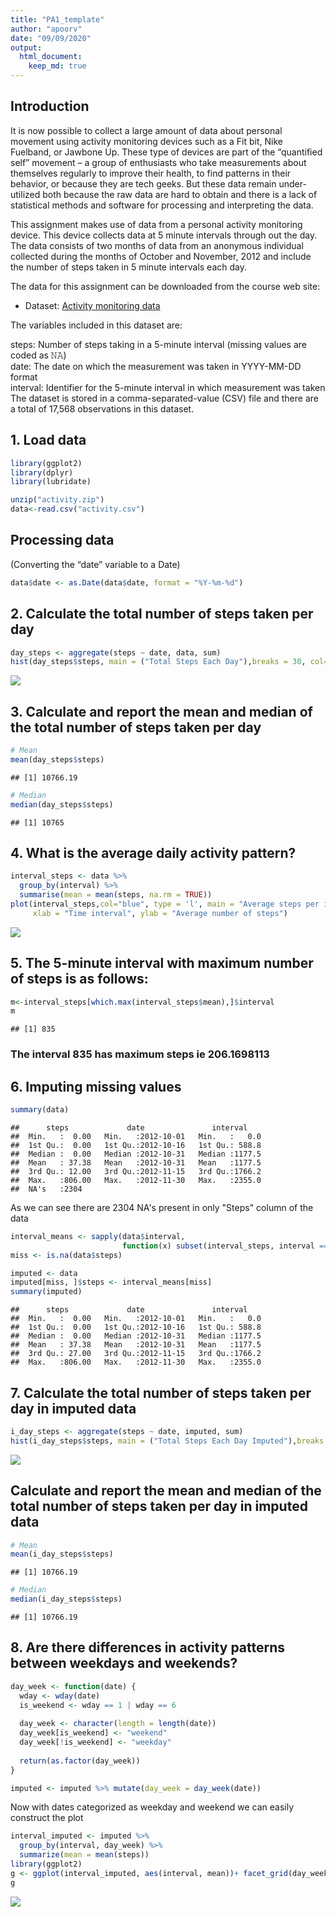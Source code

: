 ```yaml
---
title: "PA1_template"
author: "apoorv"
date: "09/09/2020"
output: 
  html_document: 
    keep_md: true 
---
```



## Introduction

It is now possible to collect a large amount of data about personal movement using activity monitoring devices such as a Fit bit, Nike Fuelband, or Jawbone Up. These type of devices are part of the “quantified self” movement – a group of enthusiasts who take measurements about themselves regularly to improve their health, to find patterns in their behavior, or because they are tech geeks. But these data remain under-utilized both because the raw data are hard to obtain and there is a lack of statistical methods and software for processing and interpreting the data.

This assignment makes use of data from a personal activity monitoring device. This device collects data at 5 minute intervals through out the day. The data consists of two months of data from an anonymous individual collected during the months of October and November, 2012 and include the number of steps taken in 5 minute intervals each day.

The data for this assignment can be downloaded from the course web site:

* Dataset: [Activity monitoring data](https://d396qusza40orc.cloudfront.net/repdata%2Fdata%2Factivity.zip) 

The variables included in this dataset are:

steps: Number of steps taking in a 5-minute interval (missing values are coded as 𝙽𝙰) </br>
date: The date on which the measurement was taken in YYYY-MM-DD format </br>
interval: Identifier for the 5-minute interval in which measurement was taken </br>
The dataset is stored in a comma-separated-value (CSV) file and there are a total of 17,568 observations in this dataset.

## 1. Load data

```r
library(ggplot2)
library(dplyr)
library(lubridate)
```

```r
unzip("activity.zip")
data<-read.csv("activity.csv")
```
## Processing data
(Converting the “date” variable to a Date)

```r
data$date <- as.Date(data$date, format = "%Y-%m-%d")
```

## 2. Calculate the total number of steps taken per day

```r
day_steps <- aggregate(steps ~ date, data, sum)
hist(day_steps$steps, main = ("Total Steps Each Day"),breaks = 30, col="blue",xlab="Number of Steps")
```

![](PA1_template_files/figure-html/unnamed-chunk-3-1.png)<!-- -->

## 3. Calculate and report the mean and median of the total number of steps taken per day

```r
# Mean
mean(day_steps$steps)
```

```
## [1] 10766.19
```

```r
# Median
median(day_steps$steps)
```

```
## [1] 10765
```

## 4. What is the average daily activity pattern?

```r
interval_steps <- data %>% 
  group_by(interval) %>% 
  summarise(mean = mean(steps, na.rm = TRUE))
plot(interval_steps,col="blue", type = 'l', main = "Average steps per interval",
     xlab = "Time interval", ylab = "Average number of steps")
```

![](PA1_template_files/figure-html/avg-1.png)<!-- -->


## 5. The 5-minute interval with maximum number of steps is as follows:

```r
m<-interval_steps[which.max(interval_steps$mean),]$interval
m
```

```
## [1] 835
```
### The interval 835 has maximum steps ie 206.1698113

## 6. Imputing missing values

```r
summary(data)
```

```
##      steps             date               interval     
##  Min.   :  0.00   Min.   :2012-10-01   Min.   :   0.0  
##  1st Qu.:  0.00   1st Qu.:2012-10-16   1st Qu.: 588.8  
##  Median :  0.00   Median :2012-10-31   Median :1177.5  
##  Mean   : 37.38   Mean   :2012-10-31   Mean   :1177.5  
##  3rd Qu.: 12.00   3rd Qu.:2012-11-15   3rd Qu.:1766.2  
##  Max.   :806.00   Max.   :2012-11-30   Max.   :2355.0  
##  NA's   :2304
```
As we can see there are 2304 NA's present in only "Steps" column of the data


```r
interval_means <- sapply(data$interval, 
                         function(x) subset(interval_steps, interval == x)$mean)
miss <- is.na(data$steps)

imputed <- data
imputed[miss, ]$steps <- interval_means[miss]
summary(imputed)
```

```
##      steps             date               interval     
##  Min.   :  0.00   Min.   :2012-10-01   Min.   :   0.0  
##  1st Qu.:  0.00   1st Qu.:2012-10-16   1st Qu.: 588.8  
##  Median :  0.00   Median :2012-10-31   Median :1177.5  
##  Mean   : 37.38   Mean   :2012-10-31   Mean   :1177.5  
##  3rd Qu.: 27.00   3rd Qu.:2012-11-15   3rd Qu.:1766.2  
##  Max.   :806.00   Max.   :2012-11-30   Max.   :2355.0
```

## 7. Calculate the total number of steps taken per day in imputed data

```r
i_day_steps <- aggregate(steps ~ date, imputed, sum)
hist(i_day_steps$steps, main = ("Total Steps Each Day Imputed"),breaks = 30, col="blue",xlab="Number of Steps")
```

![](PA1_template_files/figure-html/unnamed-chunk-8-1.png)<!-- -->

## Calculate and report the mean and median of the total number of steps taken per day in imputed data

```r
# Mean
mean(i_day_steps$steps)
```

```
## [1] 10766.19
```

```r
# Median
median(i_day_steps$steps)
```

```
## [1] 10766.19
```

## 8. Are there differences in activity patterns between weekdays and weekends?

```r
day_week <- function(date) {
  wday <- wday(date)
  is_weekend <- wday == 1 | wday == 6
  
  day_week <- character(length = length(date))
  day_week[is_weekend] <- "weekend"
  day_week[!is_weekend] <- "weekday"
  
  return(as.factor(day_week))
}

imputed <- imputed %>% mutate(day_week = day_week(date))
```
Now with dates categorized as weekday and weekend we can easily construct the plot

```r
interval_imputed <- imputed %>% 
  group_by(interval, day_week) %>% 
  summarize(mean = mean(steps))
library(ggplot2)
g <- ggplot(interval_imputed, aes(interval, mean))+ facet_grid(day_week ~ .)+ geom_line(color="blue")+xlab("Interval") + ylab("Number of steps")
g
```

![](PA1_template_files/figure-html/timeseries_compare-1.png)<!-- -->
